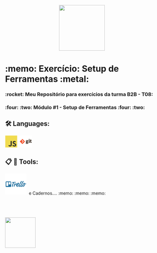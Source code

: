 <div id="banner" align="center">
  <img src = "https://media.giphy.com/media/noZcx30MrDozK/giphy.gif" width="150px" height="150px" />
</div>
<h1>
  :memo: Exercício: Setup de Ferramentas :metal:
</h1>

<p> <h3>:rocket: Meu Repositório para exercícios da turma B2B - T08:</h3></p>
<p> <h3>:four: :two: Módulo #1 - Setup de Ferramentas :four: :two:</h3></p>

<h2>🛠️ Languages:</h2>
<div id="langs">
<img src="https://github.com/devicons/devicon/blob/master/icons/javascript/javascript-original.svg" title="Javascript" alt="Javascript" width="40" height="40"/>&nbsp;
<img src="https://github.com/devicons/devicon/blob/master/icons/git/git-original-wordmark.svg" title="Git" **alt="Git" width="40" height="40"/>&nbsp;
</div>

<h2>  📋 📎 <b>Tools:</b></h2>
<div id="tools">
  <img src="https://github.com/devicons/devicon/blob/master/icons/trello/trello-plain-wordmark.svg" title="Trello" alt="Trello" width="70" height="70"/>&nbsp;
  e Cadernos.... :memo: :memo: :memo: 
</div>
<h2>&nbsp;</h2>
<div id="footer">
  <img src="https://media.giphy.com/media/dvm11PmK3jSuc/giphy.gif" width="100px" height="100px"/>
  <!-- 
  <img src="https://media.giphy.com/media/JOrBpgP5CkzU4/giphy.gif" width="100%" height="500px"/>
  <img src="https://media.giphy.com/media/UgdsbZzb2MIjS/giphy.gif" width="100px" height="100px"/>
  <img src="https://media.giphy.com/media/Sze7YjOJjS24w/giphy.gif" width="100px" height="100px"/>
  <img src="https://media.giphy.com/media/eBwoctZiC3lss/giphy.gif" width="100px" height="100px"/>
  <img src="https://media.giphy.com/media/zB6tTWcZOSQyA/giphy.gif" width="100px" height="100px"/> -->
</div>
